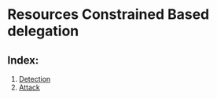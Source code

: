# Resources Constrained Based delegation

## Index:
  1. [Detection](#detection)
  2. [Attack](#attack)


